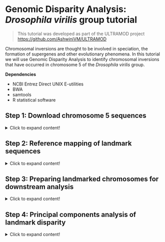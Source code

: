 # Genomic Disparity Analysis: _Drosophila virilis_ group tutorial


>This tutorial was developed as part of the ULTRAMOD project https://github.com/AshwiniVM/ULTRAMOD

Chromosomal inversions are thought to be involved in speciation, the formation of supergenes and other evolutionary phenomena. In this tutorial we will use Genomic Disparity Analysis to identify chromosomal inversions that have occurred in chromosome 5 of the _Drosophila virilis_ group. 

**Dependencies**

* NCBI Entrez Direct UNIX E-utilities
* BWA
* samtools
* R statistical software
  

## Step 1: Download chromosome 5 sequences
<details>
  <summary>Click to expand content!</summary>

>In this tutorial we will use six examples of _Drosophila_ chromosome 5 which has known chromosomal inversions identified by Poikela et al. (2024) in their study of _Drosophila_ speciation.

Species | Autosome | GenBank/Reference 
------------ | -------------  | -------------
_Drosophila americana_	| 5 | CM061086.1 
_Drosophila flavomontana_	| 5 | Poikela et al. (2024)
_Drosophila montana_	|  5 | Poikela et al. (2024)
_Drosophila novamexicana_	| 5 | CM061080.1
_Drosophila virilia_	| 5 | CM017608.2
_Drosophila virilia_	| 5 | CM061075.1

>The two chromosome 5 assemblies from Poikela et al. (2024) were obtained from https://zenodo.org/records/10635471.

To obtain the FASTA data for chromosome 5 we will download files from NCBI and this GitHub repository:

```
esearch -db nucleotide -query CM061086.1 | efetch -format fasta > D_americana_c5.fasta
esearch -db nucleotide -query  CM061080.1 | efetch -format fasta > D_novamexicana_c5.fasta
esearch -db nucleotide -query CM017608.2 | efetch -format fasta > D_virilia_c5_A.fasta.fasta
esearch -db nucleotide -query CM061075.1 | efetch -format fasta > D_virilia_c5_B.fasta.fasta

wget https://raw.githubusercontent.com/nhm-herpetology/genomic-disparity/main/Drosophila-uces/D_montana_c5.zip
wget https://raw.githubusercontent.com/nhm-herpetology/genomic-disparity/main/Drosophila-uces/D_flavomontana_c5.zip

unzip D_montana_c5.zip
unzip D_flavomontana_c5.zip

mv D_montata_c5/D_montata_c5.fasta ./
mv D_flavomontata_c5/D_flavomontata_c5.fasta ./
```
>Note:NCBI Entrez Direct UNIX E-utilities need to be in your $PATH for the above commands to work correctly. 

Now that all chromosome 5 sequences for the six taxa are in your working directory, we can move on to mapping the UCE landmarks on each chromosome. 

</details>

## Step 2: Reference mapping of landmark sequences
<details>
  <summary>Click to expand content!</summary>
  
>Landmarks can be any single-copy, conserved sequence that can be aligned to chromosomes in your dataset, but we have used ultraconserved elements (UCEs) in this tutorial as an example. More information about dipteran UCEs can be found [here](https://www.ultraconserved.org/)

We need to download the ```Diptera-UCE-2.7K-v1.fasta``` file to map to the different chromosomes. 

```
wget https://raw.githubusercontent.com/nhm-herpetology/genomic-disparity/main/Drosophila-uces/Diptera-UCE-2.7K-v1.fasta
```

We can use a looping command to conduct BWA mapping on all of the chromosomes in the directory. 

```
for i in $(ls *.fasta)
do
	bwa index $i
	bwa mem $i Diptera-UCE-2.7K-v1.fasta -t 6 > bwa_mem_align_UCEs_$i.sam 
	samtools view -S -b bwa_mem_align_UCEs_$i.sam > UCE_$i.bam 
	samtools sort UCE_$i.bam  -o UCE_$i.sorted.bam 
	samtools index UCE_$i.sorted.bam 
	samtools view -F 4 UCE_$i.bam > mapped_$i.sam 
	wc -l mapped_$i.sam  | tr "," "." > UCEcount_$i.csv
done

rm mapped_Diptera-UCE-2.7K-v1.fasta.sam
rm UCW_Diptera-UCE-2.7K-v1.fasta.bam
rm UCE_Diptera-UCE-2.7K-v1.fasta.sorted.bam
rm UCE_Diptera-UCE-2.7K-v1.fasta.sorted.bam.bai
rm UCEcount_Diptera-UCE-2.7K-v1.fasta.csv

cat UCEcount_*.csv > Total_UCE_counts.txt
awk '(NR == 1) || (FNR == 1)' bwa_mem_align_UCEs_*.fasta.sam > Chromosomes_lengths.txt

for f in *.sam; do
    mv "$f" "$(basename "$f" .sam).tsv"
done

mkdir chromosome_5
mv mapped_*.tsv chromosome_5/
cd chromosome_5/

cut -f1,3 *.tsv > Landmarks_merged.tsv
sed 's/\t/,/g' Landmarks_merged.tsv > Landmarks_merged.csv
sed ' 1 s/.*/chromosomes,uces/' Landmarks_merged.csv > sample_input_pres_abs.csv
```

You will now have a file called ```sample_input_pres_abs.csv``` that reports which landmarks were mapped to which chromosomes. We will use this information to prepare the chromosomes for Genomic Disparity Analysis. 

</details>

## Step 3: Preparing landmarked chromosomes for downstream analysis

<details>
  <summary>Click to expand content!</summary>

>We need to remove any landmarks that the chromosomes do not share, check the directionality/orientation of the chromosomes, and merge UCE landmarks before Genomic Disparity Analysis.

We will use the ```landmark_pres_abs.csv``` file from **Step 2** to remove UCEs that the chromosomes do not share in R:

```
library(reshape2)
Input_pres_abs <- as.data.frame(read.csv("sample_input_pres_abs.csv", stringsAsFactors = F))
matrix <-dcast(Input_pres_abs, chromosomes ~ uces, length)
write.csv(matrix, file = 'landmark_pres_abs.csv')

data1 <- read.csv("landmark_pres_abs.csv", row.names = 1)
chr <- data1
chr_matchedUCEs <- apply(chr, 1, function(row) all(row != 0))
chr_clean <- chr[chr_matchedUCEs,]
write.csv(chr_clean, file = "present_landmarks.csv")
```
>This procedure should result in the identification of 413 UCE landmarks that the _Drosophila_ have in common on chromosome 5.

Next, we will extract position information for the 413 UCE landmarks from the BWA-mapping using R: 

```
library(matrixStats)
library(dplyr)

homologousUCE <- read.csv("present_landmarks.csv", row.names = 1)

folder_path <- "./chromosome_5"
file_list <- list.files(folder_path, pattern = "\\.tsv$", full.names = TRUE)

matrices <- list()
for (file in file_list) {
  species <- gsub(".tsv", "", basename(file))
  data <- read.table(file, header = FALSE, sep = "\t")
  matrix <- as.matrix(data)
  matrices[[species]] <- matrix
}

for (species in names(matrices)) {
  df_name <- species
  df <- as.data.frame(matrices[[species]])
  df <- df[, c(1, 2, 4)]
  colnames(df)[colnames(df) == "V1"] <- "chromosomes"
  colnames(df)[colnames(df) == "V4"] <- df_name
  homologousUCE <- left_join(homologousUCE, df, by = "chromosomes")
}

columns_to_remove <- colnames(homologousUCE)[apply(homologousUCE == 1, 2, all)]
homologousUCE <- homologousUCE[, !colnames(homologousUCE) %in% columns_to_remove]

write.csv(homologousUCE, file = "homologous_UCEs_extracted.csv", row.names = TRUE)
```

After this step you will have a CSV file called ```homologous_UCEs_extracted.csv``` which contains two columns for each species: (1) the 'V2' direction that landmarks were mapped on the chromosomes (0 [forward] or 16 [reverse]) and (2) the mapping location (in base pairs) of each landmark. Sometimes chromosomes are assembled with opposite complementarities. For example, if we look at the first 9 landmark positions in the ```homologous_UCEs_extracted.csv``` file we should see this:   


V2.x |	mapped_D_americana_c5.fasta | V2.y | mapped_D_flavomontana_c5.fasta | V2.x.x | mapped_D_montana_c5.fasta | V2.y.y | mapped_D_novamexicana_c5.fasta | V2.x.x.x | mapped_D_virilis_c5_A.fasta | V2.y.y.y | mapped_D_virilis_c5_B.fasta
------------ | -------------  | ------------- | ------------- | ------------- | ------------- | ------------- | ------------- | ------------- | ------------- | ------------- | -------------
16 | 9468162 | 0 | 17552991 | 0 | 15039180 | 16 | 9451004 | 16 | 9109883 | 16 | 9207235
16 | 9468140 | 0 | 17553031 | 0 | 15039220 | 16 | 9450982 | 16 | 9109843 | 16 | 9207195
16 | 22024688 | 0 | 8535617 | 16 | 22114936 | 16 | 21807240 | 16 | 21487388 | 16 | 21571438
16 | 22024688 | 0 | 8535614 | 16 | 22114936 | 16 | 21807240 | 16 | 21487388 | 16 | 21571438
16 | 19346268 | 0 | 11231717 | 16 | 19370570 | 16 | 19130702 | 16 | 18910683 | 16 | 18976268
16 | 19346266 | 0 | 11231665 | 16 | 19370568 | 16 | 19130700 | 16 | 18910681 | 16 | 18976266
0 | 25602768 | 16 | 5075950 | 0 | 25564769 | 0 | 25229190 | 0 | 24875739 | 0 | 24933228
0 | 25602808 | 16 | 5075916 | 0 | 25564809 | 0 |  25229230 | 0 | 24875779 | 0 | 24933268
16 | 25543223 | 0 | 5138695 | 16 | 25503819 | 16 | 25169374 | 16 | 24816581 | 16 | 24874057

We can see that for almsot all of these landmarks (7 out of 9) _Drosophila flavomontana_ has the opposite landmark direction as the other taxa. This pattern continues in the rest of the ```homologous_UCEs_extracted.csv``` file, so we conclude that this species chromosome sequence was uploaded with an opposite complementarity when compared to the other _Drosophila_. Determining which taxa to 'flip' is arbitrary for disparity analysis, but for the tutorial dataset we will 'flip' _Drosophila flavomontana_ so that the landmark positions are more consistent with the other taxa. To 'flip' we need to know the total lengths of each chromosome. We can find the total lengths of of the chromosomes in the ```Chromosome_lengths.tsv``` files we generated during **Step 2**.

Species | GenBank/Reference | Chromosome 5 Length 
------------ | -------------  | -------------
_Drosophila americana_	| CM061086.1 | 27587546  
_Drosophila flavomontana_ | Poikela et al. (2024) | 27217941
_Drosophila montana_	| Poikela et al. (2024) | 26508887
_Drosophila novamexicana_ | CM061080.1 | 26715699
_Drosophila virilia_	| CM017608.2 | 27902728
_Drosophila virilia_	| CM061075.1 | 27785111

The 'flipping' step can be conducted in Excel or similar spreadsheet editor. We can also use R to 'flip' the _Drosophila flavomontana_ chromosome using a function command: 

```
landmarkflip <- read.csv("homologous_UCEs_extracted.csv", row.names = 1)
fun1 <- function(x) {27217941-x}
Drfl <-lapply(landmarkflip$mapped_D_flavomontana_c5.fasta, fun1)
landmarkflip$mapped_D_flavomontana_c5.fasta <- Drfl
A <-as.numeric(landmarkflip$mapped_D_flavomontana_c5.fasta)
landmarkflip$mapped_D_flavomontana_c5.fasta <-A
```
>Note: In chromosomes with relatively conserved landmark placements, it should be obvious which taxa need to be 'flipped'. However, when landmarks are more evolutionarily labile it may be diffcult to justify a 'flipping' operation, so we encourage users to think about this operation carefully. 

Now all of the chromosomes are positioned correctly and we can remove the mapping direction information and export our final file:

```
data2 <- landmarkflip[-c(2,4,6,8,10,12)]

write.csv(data2, file = "homologous_UCEs_extracted_flipped.csv")
```

After the last step we have a file called ```homologous_UCEs_extracted_flipped.csv``` that is ready for the final preparation steps. This includes accounting for a specific caveat of using the UCE probe set. The UCE probe set was developed to capture UCEs across diverse taxa, as such some UCEs are targeted by multiple probes, so to control for the variation this creates in mapping, we average the probe placement across landmarks targeting the same UCE. We will remove the probe numbers (e.g. p1) in order to merge information from the probes targeting multiple parts of the same UCE landmark. After we average the UCE positions, we transpose the matrix to prepare it for the PCA: 

```
data3 <- read.csv("homologous_UCEs_extracted_flipped.csv")
data3$chromosomes <- sub("_.*", "", data3$chromosomes)
data3$X <-NULL

data4 <-aggregate(data3, by = list(data3$chromosomes), mean)
data4$chromosomes<-NULL
colnames(data4)[colnames(data4) == "Group.1"] <- "chromosomes"

transposed_data <- data4 %>% t() %>% as.data.frame()

write.csv(transposed_data, file = "homologous_UCEs_chromosome_5_PCA.csv")
```
  
After averaging the positions, there should be **191 UCE landmarks**. This final prep will produce the file ```homologous_UCEs_chromosome_5_PCA.csv``` which is the input file for Genomic Disparity Analysis as outlined in the final step of the tutorial. 

</details>

## Step 4: Principal components analysis of landmark disparity

<details>
  <summary>Click to expand content!</summary>

>In this final step we will visualize the disparity in landmark placement using Principal Components Analysis (PCA). 

At the end of **Step 3** we will have the file ```homologous_UCEs_chromosome_5_PCA.csv```, which we will now load into R for the PCA:  

```
library(dplyr)
library(ggplot2)
library(cowplot)

C5_PCA <- read.csv("homologous_UCEs_chromosome_5_PCA.csv", row.names = 1)
names(C5_PCA) <- C5_PCA[1,]
C5_PCA <- C5_PCA[-1,]

PCprep <- C5_PCA %>% mutate_at(1:191, as.numeric)

PCAC5 <-prcomp(PCprep)
```

After the PCA has completed there will be five lists of results including "sdev", "rotation", "center", "scale", and "x". The "x" variable contains the PC scores that we will use for Genomic Disparity analysis. We will now extract them and visualize the genomic disparity results in ggplot2.

```
PCAC5_scores <-as.data.frame(PCAC5$x)

Species <-c("americana", "flavomontana", "montana", "novamexicana", "virilis", "virilis")

PCAC5_plots <-cbind(PCAC5_scores, Species)

P1 <-ggplot(PCAC5_plots, aes(x = PC1, y = PC2, color = Species)) + geom_point(size = 4, alpha=0.9) + scale_color_manual(breaks = c("americana", "flavomontana", "montana", "novamexicana", "virilis"), values=c("orange", "pink2","darkred","darkgreen","purple")) + theme_classic()

P2 <-ggplot(PCAC5_plots, aes(x = PC3, y = PC4, color = Species)) + geom_point(size = 4, alpha=0.9) + scale_color_manual(breaks = c("americana", "flavomontana", "montana", "novamexicana", "virilis"), values=c("orange", "pink2","darkred","darkgreen","purple")) + theme_classic()

plot_grid(P1, P2, ncol = 1)
```

The commands above produce two plots: PC1 vs. PC2 and PC3 vs PC4. 

![PCA_results](https://github.com/nhm-herpetology/genomic-disparity/blob/main/Drosophila-uces/PCA_results.jpg)

To help us with interpreting the landmark variation, we will have a look at how the landmark placements vary relative to the species that we have two representatives of in the analysis, _Drosophila virilia_. In all of the chromosome mapping plots below, light blue lines connect homologous UCE landmarks across the chromosomes. First we will compare the two individuals of _Drosophila virilia_:

![vi-vi-c5](https://github.com/nhm-herpetology/genomic-disparity/blob/main/Drosophila-uces/vi-vi-c5.jpg)

We see that the landmark distribution between these two individuals of _Drosophila virilia_ is highly conserved with no evidence of inversions. Next, we will compare the landmark placement in _Drosophila virilia_ to the species that recieved a high score on PC1, _Drosophila flavomontana_:

![fl-vi-c5](https://github.com/nhm-herpetology/genomic-disparity/blob/main/Drosophila-uces/fl-vi-c5.jpg)

There are clearly some substantial differences in landmark placement here. 

![mo-vi-c5](https://github.com/nhm-herpetology/genomic-disparity/blob/main/Drosophila-uces/mo-vi-c5.jpg)

![am-vi-c5](https://github.com/nhm-herpetology/genomic-disparity/blob/main/Drosophila-uces/am-vi-c5.jpg)

![no-vi-c5](https://github.com/nhm-herpetology/genomic-disparity/blob/main/Drosophila-uces/no-vi-c5.jpg)

![am-no-c5](https://github.com/nhm-herpetology/genomic-disparity/blob/main/Drosophila-uces/am-no-c5.jpg)


</details>
